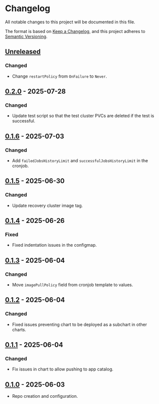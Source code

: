 # Changelog

All notable changes to this project will be documented in this file.

The format is based on [Keep a Changelog](https://keepachangelog.com/en/1.0.0/),
and this project adheres to [Semantic Versioning](https://semver.org/spec/v2.0.0.html).

## [Unreleased]

### Changed

- Change `restartPolicy` from `OnFailure` to `Never`.

## [0.2.0] - 2025-07-28

### Changed

- Update test script so that the test cluster PVCs are deleted if the test is successful.

## [0.1.6] - 2025-07-03

### Changed

- Add `failedJobsHistoryLimit` and `successfulJobsHistoryLimit` in the cronjob.

## [0.1.5] - 2025-06-30

### Changed

- Update recovery cluster image tag.

## [0.1.4] - 2025-06-26

### Fixed

- Fixed indentation issues in the configmap.

## [0.1.3] - 2025-06-04

### Changed

- Move `imagePullPolicy` field from cronjob template to values.

## [0.1.2] - 2025-06-04

### Changed

- Fixed issues preventing chart to be deployed as a subchart in other charts.

## [0.1.1] - 2025-06-04

### Changed

- Fix issues in chart to allow pushing to app catalog.

## [0.1.0] - 2025-06-03

- Repo creation and configuration.

[Unreleased]: https://github.com/giantswarm/pg-cluster-recovery-test/compare/v0.2.0...HEAD
[0.2.0]: https://github.com/giantswarm/pg-cluster-recovery-test/compare/v0.1.6...v0.2.0
[0.1.6]: https://github.com/giantswarm/pg-cluster-recovery-test/compare/v0.1.5...v0.1.6
[0.1.5]: https://github.com/giantswarm/pg-cluster-recovery-test/compare/v0.1.4...v0.1.5
[0.1.4]: https://github.com/giantswarm/pg-cluster-recovery-test/compare/v0.1.3...v0.1.4
[0.1.3]: https://github.com/giantswarm/pg-cluster-recovery-test/compare/v0.1.2...v0.1.3
[0.1.2]: https://github.com/giantswarm/pg-cluster-recovery-test/compare/v0.1.1...v0.1.2
[0.1.1]: https://github.com/giantswarm/pg-cluster-recovery-test/compare/v0.1.0...v0.1.1
[0.1.0]: https://github.com/giantswarm/pg-cluster-recovery-test/releases/tag/v0.1.0
